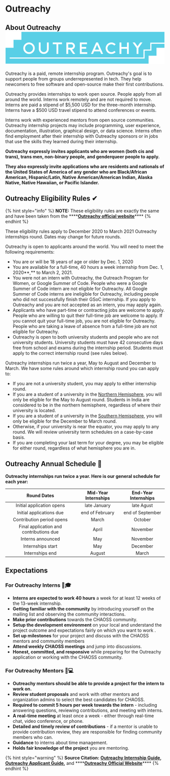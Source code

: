 # Outreachy

## About Outreachy ![](../.gitbook/assets/outreachy-logo.png) 

Outreachy is a paid, remote internship program. Outreachy's goal is to support people from groups underrepresented in tech. They help newcomers to free software and open-source make their first contributions.

Outreachy provides internships to work open source. People apply from all around the world. Interns work remotely and are not required to move. Interns are paid a stipend of $5,500 USD for the three-month internship. Interns have a $500 USD travel stipend to attend conferences or events.

Interns work with experienced mentors from open source communities. Outreachy internship projects may include programming, user experience, documentation, illustration, graphical design, or data science. Interns often find employment after their internship with Outreachy sponsors or in jobs that use the skills they learned during their internship.

**Outreachy expressly invites applicants who are women \(both cis and trans\), trans men, non-binary people, and genderqueer people to apply.**

**They also expressly invite applications who are residents and nationals of the United States of America of any gender who are Black/African American, Hispanic/Latin, Native American/American Indian, Alaska Native, Native Hawaiian, or Pacific Islander.**

## **Outreachy Eligibility Rules** ✔ 

{% hint style="info" %}
**NOTE:** These eligibility rules are exactly the same and have been taken from the ****[**Outreachy official website**](https://www.outreachy.org/docs/applicant/#what-is-outreachy)\*\*\*\*
{% endhint %}

These eligibility rules apply to December 2020 to March 2021 Outreachy internships round. Dates may change for future rounds.

Outreachy is open to applicants around the world. You will need to meet the following requirements:

* You are or will be 18 years of age or older by Dec. 1, 2020
* You are available for a full-time, 40 hours a week internship from Dec. 1, 2020**,** to March 2, 2021.
* You were not an intern with Outreachy, the Outreach Program for Women, or Google Summer of Code. People who were a Google Summer of Code intern are not eligible for Outreachy. All Google Summer of Code interns are ineligible for Outreachy, including people who did not successfully finish their GSoC internship. If you apply to Outreachy and you are not accepted as an intern, you may apply again.
* Applicants who have part-time or contracting jobs are welcome to apply. People who are willing to quit their full-time job are welcome to apply. If you cannot quit your full-time job, you are not eligible for Outreachy. People who are taking a leave of absence from a full-time job are not eligible for Outreachy.
* Outreachy is open to both university students and people who are not university students. University students must have 42 consecutive days free from school and exams during the internship period. Students must apply to the correct internship round \(see rules below\).

Outreachy internships run twice a year, May to August and December to March. We have some rules around which internship round you can apply to:

* If you are not a university student, you may apply to either internship round.
* If you are a student of a university in the [Northern Hemisphere](https://en.wikipedia.org/wiki/Northern_Hemisphere), you will only be eligible for the May to August round. Students in India are considered to be in the northern hemisphere, regardless of where their university is located.
* If you are a student of a university in the [Southern Hemisphere](https://en.wikipedia.org/wiki/Southern_Hemisphere), you will only be eligible for the December to March round.
* Otherwise, if your university is near the equator, you may apply to any round. We will review university term schedules on a case-by-case basis.
* If you are completing your last term for your degree, you may be eligible for either round, regardless of what hemisphere you are in.

## Outreachy Annual Schedule 📆 

**Outreachy internships run twice a year. Here is our general schedule for each year:**

| Round Dates | Mid-Year Internships | End-Year Internships |
| :---: | :---: | :---: |
| Initial application opens | late January | late Agust |
| Initial applications due | end of February | end of September |
| Contribution period opens | March | October |
| Final application and contributions due | April | November |
| Interns announced | May | November |
| Internships start | May | December |
| Internships end | August | March |

## Expectations

### For Outreachy Interns 👨🎓 

* **Interns are expected to work 40 hours** a week for at least 12 weeks of the 13-week internship.
* **Getting familiar with the community** by introducing yourself on the mailing list and observing the community interactions.
* **Make prior contributions** towards the CHAOSS community.
* **Setup the development environment** on your local and understand the project outcome and expectations fairly on which you want to work .
* **Set up milestones** for your project and discuss with the CHAOSS mentors and community members 
* **Attend weekly CHAOSS meetings** and jump into discussions.
* **Honest, committed, and responsive** while preparing for the Outreachy application or working with the CHAOSS community.

### For Outreachy Mentors 👨💻 

* **Outreachy mentors should be able to provide a project for the intern to work on.**
* **Review student proposals** and work with other mentors and organization admins to select the best candidates for CHAOSS.
* **Required to commit 5 hours per week towards the intern** - including answering questions, reviewing contributions, and meeting with interns.
* **A real-time meeting** at least once a week - either through real-time chat, video conference, or phone.
* **Detailed and timely review of contributions** - if a mentor is unable to provide contribution review, they are responsible for finding community members who can.
* **Guidance** to interns about time management.
* **Holds fair knowledge of the project** you are mentoring.

{% hint style="warning" %}
**Source Citation:** [**Outreachy Internship Guide**](https://www.outreachy.org/docs/internship/#mentor-expectations)**,** [**Outreachy Applicant Guide**](https://www.outreachy.org/docs/applicant/)**,** and ****[**Outreachy Official Website**](https://www.outreachy.org/)\*\*\*\*
{% endhint %}

